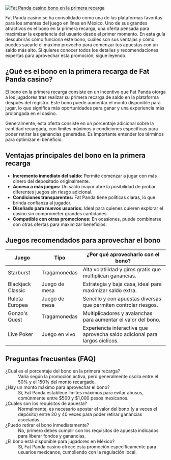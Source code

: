 [![Fat Panda casino bono en la primera recarga](https://123-caf.pages.dev/gitsignup.png)](https://vrmoo.ru/Bt82HjjY)

<p>Fat Panda casino se ha consolidado como una de las plataformas favoritas para los amantes del juego en línea en México. Uno de sus grandes atractivos es el bono en la primera recarga, una oferta pensada para maximizar la experiencia del usuario desde el primer momento. En esta guía descubrirás cómo funciona este bono, cuáles son sus ventajas y cómo puedes sacarle el máximo provecho para comenzar tus apuestas con un saldo más alto. Si quieres conocer todos los detalles y recomendaciones expertas para aprovechar esta promoción, sigue leyendo.</p>  <h2>¿Qué es el bono en la primera recarga de Fat Panda casino?</h2> <p>El bono en la primera recarga consiste en un incentivo que Fat Panda otorga a los jugadores tras realizar su primera recarga de saldo en la plataforma después del registro. Este bono puede aumentar el monto disponible para jugar, lo que significa más oportunidades para ganar y una experiencia más prolongada en el casino.</p> <p>Generalmente, esta oferta consiste en un porcentaje adicional sobre la cantidad recargada, con límites máximos y condiciones específicas para poder retirar las ganancias generadas. Es importante entender los términos para optimizar el beneficio.</p>  <h2>Ventajas principales del bono en la primera recarga</h2> <ul> <li><strong>Incremento inmediato del saldo:</strong> Permite comenzar a jugar con más dinero del depositado originalmente.</li> <li><strong>Acceso a más juegos:</strong> Un saldo mayor abre la posibilidad de probar diferentes juegos sin riesgo adicional.</li> <li><strong>Condiciones transparentes:</strong> Fat Panda tiene políticas claras, lo que brinda confianza al jugador.</li> <li><strong>Diseñado para nuevos usuarios:</strong> Ideal para quienes quieren explorar el casino sin comprometer grandes cantidades.</li> <li><strong>Compatible con otras promociones:</strong> En ocasiones, puede combinarse con otras ofertas para maximizar beneficios.</li> </ul>  <h2>Juegos recomendados para aprovechar el bono</h2> <table>   <thead>     <tr>       <th>Juego</th>       <th>Tipo</th>       <th>¿Por qué aprovecharlo con el bono?</th>     </tr>   </thead>   <tbody>     <tr>       <td>Starburst</td>       <td>Tragamonedas</td>       <td>Alta volatilidad y giros gratis que multiplican ganancias.</td>     </tr>     <tr>       <td>Blackjack Classic</td>       <td>Juego de mesa</td>       <td>Estrategia y baja casa, ideal para maximizar saldo extra.</td>     </tr>     <tr>       <td>Ruleta Europea</td>       <td>Juego de mesa</td>       <td>Sencillo y con apuestas diversas que permiten controlar riesgos.</td>     </tr>     <tr>       <td>Gonzo's Quest</td>       <td>Tragamonedas</td>       <td>Multiplicadores y avalanchas para aumentar el valor del bono.</td>     </tr>     <tr>       <td>Live Poker</td>       <td>Juego en vivo</td>       <td>Experiencia interactiva que aprovecha saldo adicional para largos cíclicos.</td>     </tr>   </tbody> </table>  <h2>Preguntas frecuentes (FAQ)</h2> <dl>   <dt>¿Cuál es el porcentaje del bono en la primera recarga?</dt>   <dd>Varía según la promoción activa, pero generalmente oscila entre el 50% y el 150% del monto recargado.</dd>    <dt>¿Hay un monto máximo para aprovechar el bono?</dt>   <dd>Sí, Fat Panda establece límites máximos para evitar abusos, comúnmente entre $500 y $1,000 pesos mexicanos.</dd>    <dt>¿Cuáles son los requisitos de apuesta?</dt>   <dd>Normalmente, es necesario apostar el valor del bono (y a veces el depósito) entre 20 y 40 veces para poder retirar ganancias asociadas.</dd>    <dt>¿Puedo retirar el bono inmediatamente?</dt>   <dd>No, primero debes cumplir con los requisitos de apuesta indicados para liberar fondos y ganancias.</dd>    <dt>¿El bono está disponible para jugadores en México?</dt>   <dd>Sí, Fat Panda casino ofrece esta promoción específicamente para usuarios mexicanos, cumpliendo con la regulación local.</dd> </dl>